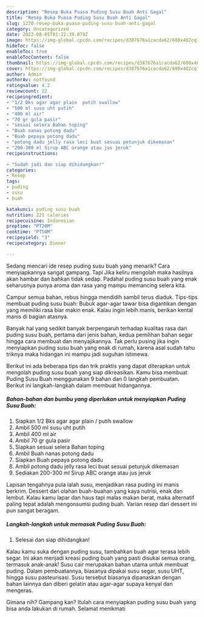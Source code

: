```yaml
---
description: "Resep Buka Puasa Puding Susu Buah Anti Gagal"
title: "Resep Buka Puasa Puding Susu Buah Anti Gagal"
slug: 1270-resep-buka-puasa-puding-susu-buah-anti-gagal
category: Uncategorized
date: 2022-08-05T01:22:39.079Z
image: https://img-global.cpcdn.com/recipes/d387676a1cacda62/680x482cq70/puding-susu-buah-foto-resep-utama.jpg
hideToc: false
enableToc: true
enableTocContent: false
thumbnail: https://img-global.cpcdn.com/recipes/d387676a1cacda62/680x482cq70/puding-susu-buah-foto-resep-utama.jpg
cover: https://img-global.cpcdn.com/recipes/d387676a1cacda62/680x482cq70/puding-susu-buah-foto-resep-utama.jpg
author: Admin
authorAv: notfound
ratingvalue: 4.2
reviewcount: 22
recipeingredient:
- "1/2 Bks agar agar plain  putih swallow"
- "500 ml susu uht putih"
- "400 ml air"
- "70 gr gula pasir"
- "sesuai selera Bahan toping"
- "Buah nanas potong dadu"
- "Buah pepaya potong dadu"
- "potong dadu jelly rasa leci buat sesuai petunjuk dikemasan"
- "200-300 ml Sirup ABC orange atau jus jeruk"
recipeinstructions:

- "Sudah jadi dan siap dihidangkan!"
categories:
- Resep
tags:
- puding
- susu
- buah

katakunci: puding susu buah 
nutrition: 221 calories
recipecuisine: Indonesian
preptime: "PT20M"
cooktime: "PT50M"
recipeyield: "3"
recipecategory: Dinner

---
```



Sedang mencari ide resep puding susu buah yang menarik? Cara menyiapkannya sangat gampang. Tapi Jika keliru mengolah maka hasilnya akan hambar dan bahkan tidak sedap. Padahal puding susu buah yang enak seharusnya punya aroma dan rasa yang mampu memancing selera kita.


Campur semua bahan, rebus hingga mendidih sambil terus diaduk. Tips-tips membuat puding susu buah: Bubuk agar-agar tawar bisa digantikan dengan yang memiliki rasa biar makin enak. Kalau ingin lebih manis, berikan kental manis di bagian atasnya.

Banyak hal yang sedikit banyak berpengaruh terhadap kualitas rasa dari puding susu buah, pertama dari jenis bahan, kedua pemilihan bahan segar hingga cara membuat dan menyajikannya. Tak perlu pusing jika ingin menyiapkan puding susu buah yang enak di rumah, karena asal sudah tahu triknya maka hidangan ini mampu jadi suguhan istimewa.


Berikut ini ada beberapa tips dan trik praktis yang dapat diterapkan untuk mengolah puding susu buah yang siap dikreasikan. Kamu bisa membuat Puding Susu Buah menggunakan 9 bahan dan 0 langkah pembuatan. Berikut ini langkah-langkah dalam membuat hidangannya.

<!--inarticleads1-->

##### Bahan-bahan dan bumbu yang diperlukan untuk menyiapkan Puding Susu Buah:

1. Siapkan 1/2 Bks agar agar plain / putih swallow
1. Ambil 500 ml susu uht putih
1. Ambil 400 ml air
1. Ambil 70 gr gula pasir
1. Siapkan sesuai selera Bahan toping
1. Ambil Buah nanas potong dadu
1. Siapkan Buah pepaya potong dadu
1. Ambil potong dadu jelly rasa leci buat sesuai petunjuk dikemasan
1. Sediakan 200-300 ml Sirup ABC orange atau jus jeruk


Lapisan tengahnya pula ialah susu, menjadikan rasa puding ini manis berkrim. Dessert dari olahan buah-buahan yang kaya nutrisi, enak dan lembut. Kalau kamu lapar dan haus tapi malas makan berat, maka alternatif paling tepat adalah mengonsumsi puding buah. Varian resep dari dessert ini pun sangat beragam. 

<!--inarticleads2-->

##### Langkah-langkah untuk memasak Puding Susu Buah:


1. Selesai dan siap dihidangkan!

Kalau kamu suka dengan puding susu, tambahkan buah agar terasa lebih segar. Ini akan menjadi kreasi puding buah yang pasti disukai semua orang, termasuk anak-anak! Susu cair merupakan bahan utama untuk membuat puding. Dalam pembuatannya, biasanya dipakai susu segar, susu UHT, hingga susu pasteurisasi. Susu tersebut biasanya dipanaskan dengan bahan lainnya dan diberi gelatin atau agar-agar supaya kenyal dan mengeras. 

Gimana nih? Gampang kan? Itulah cara menyiapkan puding susu buah yang bisa anda lakukan di rumah. Selamat menikmati
